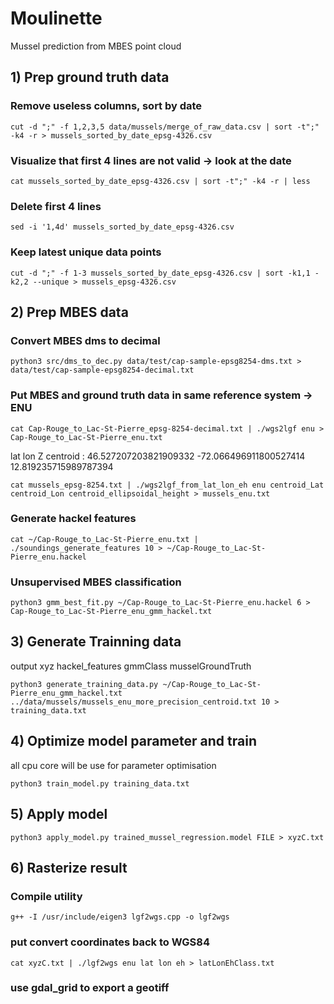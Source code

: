 # Moulinette
Mussel prediction from MBES point cloud
## 1) Prep ground truth data
### Remove useless columns, sort by date
```
cut -d ";" -f 1,2,3,5 data/mussels/merge_of_raw_data.csv | sort -t";" -k4 -r > mussels_sorted_by_date_epsg-4326.csv
```
### Visualize that first 4 lines are not valid -> look at the date
```
cat mussels_sorted_by_date_epsg-4326.csv | sort -t";" -k4 -r | less
```

### Delete first 4 lines
```
sed -i '1,4d' mussels_sorted_by_date_epsg-4326.csv
```

### Keep latest unique data points
```
cut -d ";" -f 1-3 mussels_sorted_by_date_epsg-4326.csv | sort -k1,1 -k2,2 --unique > mussels_epsg-4326.csv
```

## 2) Prep MBES data
### Convert MBES dms to decimal
```
python3 src/dms_to_dec.py data/test/cap-sample-epsg8254-dms.txt > data/test/cap-sample-epsg8254-decimal.txt
```

### Put MBES and ground truth data in same reference system -> ENU
```
cat Cap-Rouge_to_Lac-St-Pierre_epsg-8254-decimal.txt | ./wgs2lgf enu > Cap-Rouge_to_Lac-St-Pierre_enu.txt
```
lat lon Z centroid :  46.527207203821909332 -72.066496911800527414 12.819235715989787394
```
cat mussels_epsg-8254.txt | ./wgs2lgf_from_lat_lon_eh enu centroid_Lat centroid_Lon centroid_ellipsoidal_height > mussels_enu.txt
```

### Generate hackel features
```
cat ~/Cap-Rouge_to_Lac-St-Pierre_enu.txt | ./soundings_generate_features 10 > ~/Cap-Rouge_to_Lac-St-Pierre_enu.hackel
```

### Unsupervised MBES classification
```
python3 gmm_best_fit.py ~/Cap-Rouge_to_Lac-St-Pierre_enu.hackel 6 > Cap-Rouge_to_Lac-St-Pierre_enu_gmm_hackel.txt
```

## 3) Generate Trainning data

output xyz hackel_features gmmClass musselGroundTruth
```
python3 generate_training_data.py ~/Cap-Rouge_to_Lac-St-Pierre_enu_gmm_hackel.txt ../data/mussels/mussels_enu_more_precision_centroid.txt 10 > training_data.txt
```

## 4) Optimize model parameter and train
all cpu core will be use for parameter optimisation
```
python3 train_model.py training_data.txt
```

## 5) Apply model
```
python3 apply_model.py trained_mussel_regression.model FILE > xyzC.txt
```

## 6) Rasterize result
### Compile utility
```
g++ -I /usr/include/eigen3 lgf2wgs.cpp -o lgf2wgs
```
### put convert coordinates back to WGS84
```
cat xyzC.txt | ./lgf2wgs enu lat lon eh > latLonEhClass.txt
```

### use gdal_grid to export a geotiff
